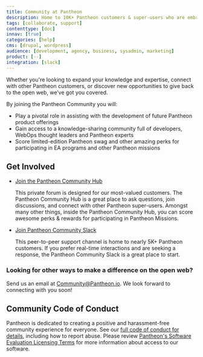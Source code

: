 ```yaml
---
title: Community at Pantheon
description: Home to 10K+ Pantheon customers & super-users who are embracing the tools and best practices of WebOps to create magic on the internet.
tags: [collaborate, support]
contenttype: [doc]
innav: [true]
categories: [help]
cms: [drupal, wordpress]
audience: [development, agency, business, sysadmin, marketing]
product: [--]
integration: [slack]
---
```


Whether you're looking to expand your knowledge and expertise, connect with other Pantheon customers, or discover new opportunities to give back to the open web, we’ve got you covered.

By joining the Pantheon Community you will:

- Play a pivotal role in assisting with the development of future Pantheon product offerings
- Gain access to a knowledge-sharing community full of developers, WebOps thought leaders and Pantheon experts
- Score limited-edition Pantheon swag and other amazing perks for participating in EA programs and other Pantheon missions

## Get Involved

- [Join the Pantheon Community Hub](https://pantheon.influitive.com/)

  This private forum is designed for our most-valued customers. The Pantheon Community Hub is a great place to ask questions, join discussions, and connect with other Pantheon super-users. Amongst many other things, inside the Pantheon Community Hub, you can score awesome perks & rewards for participating in Pantheon Missions.

- [Join Pantheon Community Slack](http://slackin.pantheon.io)

  This peer-to-peer support channel is home to nearly 5K+ Pantheon customers. If you prefer real-time interactions and are seeking a response, the Pantheon Community Slack is a great place to start.

### Looking for other ways to make a difference on the open web?

Send us an email at Community@Pantheon.io. We look forward to connecting with you soon!

## Community Code of Conduct

Pantheon is dedicated to creating a positive and harassment-free community experience for everyone. See our [full code of conduct for details](/code-of-conduct), including how to report abuse. Please review [Pantheon's Software Evaluation Licensing Terms](https://legal.pantheon.io/#contract-hkqlbwpxo) for more information about access to our software.
